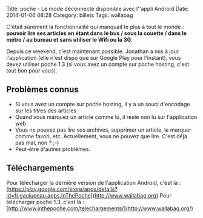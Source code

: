 Title: poche - Le mode déconnecté disponible avec l''appli Android
Date: 2014-01-06 08:28
Category: billets
Tags: wallabag

C'était sûrement la fonctionnalité qui manquait le plus à tout le monde : **pouvoir lire ses articles en étant dans le bus / sous la couette / dans le métro / au bureau et sans utiliser le Wifi ou la 3G**.

Depuis ce weekend, c'est maintenant possible. Jonathan a mis à jour l'application (elle n'est dispo que sur Google Play pour l'instant), vous devez utiliser poche 1.3 (si vous avez un compte sur poche hosting, c'est tout bon pour vous).

## Problèmes connus

* Si vous avez un compte sur poche hosting, il y a un souci d'encodage sur les titres des articles
* Quand vous marquez un article comme lu, il reste non lu sur l'application web
* Vous ne pouvez pas lire vos archives, supprimer un article, le marquer comme favori, etc. Actuellement, vous ne pouvez que lire. C'est déjà pas mal, non ? ;-)
* Peut-être d'autres problèmes.

## Téléchargements

Pour télécharger la dernière version de l'application Android, c'est là : [https://play.google.com/store/apps/details?id=fr.gaulupeau.apps.InThePoche](http://www.wallabag.org)
Pour télécharger poche 1.3, c'est là : [http://www.inthepoche.com/telechargements/](http://www.wallabag.org/)
